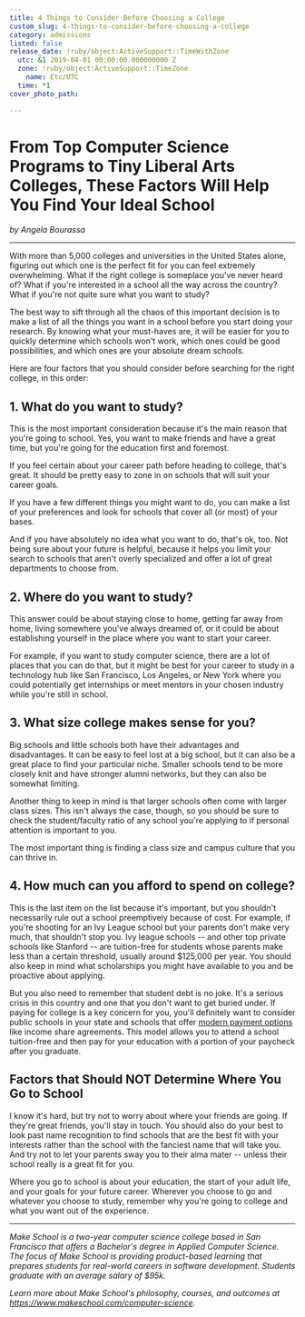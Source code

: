 ```yaml
---
title: 4 Things to Consider Before Choosing a College
custom_slug: 4-things-to-consider-before-choosing-a-college
category: admissions
listed: false
release_date: !ruby/object:ActiveSupport::TimeWithZone
  utc: &1 2019-04-01 00:00:00.000000000 Z
  zone: !ruby/object:ActiveSupport::TimeZone
    name: Etc/UTC
  time: *1
cover_photo_path: 

---
```

# From Top Computer Science Programs to Tiny Liberal Arts Colleges, These Factors Will Help You Find Your Ideal School

_by Angela Bourassa_

---

With more than 5,000 colleges and universities in the United States alone, figuring out which one is the perfect fit for you can feel extremely overwhelming. What if the right college is someplace you've never heard of? What if you're interested in a school all the way across the country? What if you're not quite sure what you want to study?

The best way to sift through all the chaos of this important decision is to make a list of all the things you want in a school before you start doing your research. By knowing what your must-haves are, it will be easier for you to quickly determine which schools won't work, which ones could be good possibilities, and which ones are your absolute dream schools.

Here are four factors that you should consider before searching for the right college, in this order:

## 1. What do you want to study?

This is the most important consideration because it's the main reason that you're going to school. Yes, you want to make friends and have a great time, but you're going for the education first and foremost.

If you feel certain about your career path before heading to college, that's great. It should be pretty easy to zone in on schools that will suit your career goals.

If you have a few different things you might want to do, you can make a list of your preferences and look for schools that cover all (or most) of your bases.

And if you have absolutely no idea what you want to do, that's ok, too. Not being sure about your future is helpful, because it helps you limit your search to schools that aren't overly specialized and offer a lot of great departments to choose from.

## 2. Where do you want to study?

This answer could be about staying close to home, getting far away from home, living somewhere you've always dreamed of, or it could be about establishing yourself in the place where you want to start your career.

For example, if you want to study computer science, there are a lot of places that you can do that, but it might be best for your career to study in a technology hub like San Francisco, Los Angeles, or New York where you could potentially get internships or meet mentors in your chosen industry while you're still in school.

## 3. What size college makes sense for you?

Big schools and little schools both have their advantages and disadvantages. It can be easy to feel lost at a big school, but it can also be a great place to find your particular niche. Smaller schools tend to be more closely knit and have stronger alumni networks, but they can also be somewhat limiting.

Another thing to keep in mind is that larger schools often come with larger class sizes. This isn't always the case, though, so you should be sure to check the student/faculty ratio of any school you're applying to if personal attention is important to you.

The most important thing is finding a class size and campus culture that you can thrive in.

## 4. How much can you afford to spend on college?

This is the last item on the list because it's important, but you shouldn't necessarily rule out a school preemptively because of cost. For example, if you're shooting for an Ivy League school but your parents don't make very much, that shouldn't stop you. Ivy league schools -- and other top private schools like Stanford -- are tuition-free for students whose parents make less than a certain threshold, usually around $125,000 per year. You should also keep in mind what scholarships you might have available to you and be proactive about applying.

But you also need to remember that student debt is no joke. It's a serious crisis in this country and one that you don't want to get buried under. If paying for college is a key concern for you, you'll definitely want to consider public schools in your state and schools that offer [modern payment options](https://www.makeschool.com/blog/understanding-your-tuition-options-income-share-agreements-and-more) like income share agreements. This model allows you to attend a school tuition-free and then pay for your education with a portion of your paycheck after you graduate.

## Factors that Should NOT Determine Where You Go to School

I know it's hard, but try not to worry about where your friends are going. If they're great friends, you'll stay in touch. You should also do your best to look past name recognition to find schools that are the best fit with your interests rather than the school with the fanciest name that will take you. And try not to let your parents sway you to their alma mater -- unless their school really is a great fit for you.

Where you go to school is about your education, the start of your adult life, and your goals for your future career. Wherever you choose to go and whatever you choose to study, remember why you're going to college and what you want out of the experience.

---

_Make School is a two-year computer science college based in San Francisco that offers a Bachelor's degree in Applied Computer Science. The focus of Make School is providing product-based learning that prepares students for real-world careers in software development. Students graduate with an average salary of $95k._

_Learn more about Make School's philosophy, courses, and outcomes at https://www.makeschool.com/computer-science._